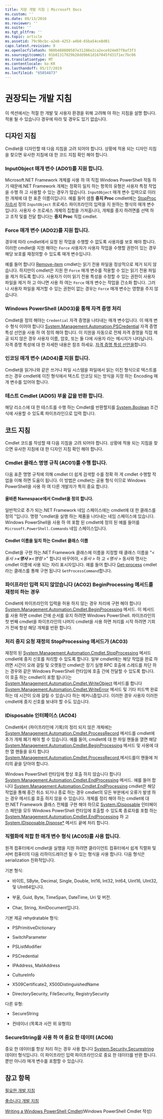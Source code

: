 ```yaml
---
title: 자문 개발 지침 | Microsoft Docs
ms.custom: ''
ms.date: 09/13/2016
ms.reviewer: ''
ms.suite: ''
ms.tgt_pltfrm: ''
ms.topic: article
ms.assetid: 79c9bcbc-a2eb-4253-a4b8-65ba54ce8d01
caps.latest.revision: 9
ms.openlocfilehash: 980b488800587e31286e2ca2ece924e07f8af3f3
ms.sourcegitcommit: 01b81317029b28dd9b61d167045fd31f1ec7bc06
ms.translationtype: MT
ms.contentlocale: ko-KR
ms.lasthandoff: 05/17/2019
ms.locfileid: "65854873"
---
```

# <a name="advisory-development-guidelines"></a>권장되는 개발 지침

이 섹션에서는 적절 한 개발 및 사용자 환경을 위해 고려해 야 하는 지침을 설명 합니다. 적용 될 수 있습니다 경우에 따라 및 경우도 있기 없습니다.

## <a name="design-guidelines"></a>디자인 지침

Cmdlet을 디자인할 때 다음 지침을 고려 되어야 합니다. 상황에 적용 되는 디자인 지침을 찾으면 유사한 지침에 대 한 코드 지침 확인 해야 합니다.

### <a name="support-an-inputobject-parameter-ad01"></a>InputObject 매개 변수 (AD01)를 지원 합니다.

Microsoft.NET Framework 개체를 사용 하 여 직접 Windows PowerShell 작동 하기 때문에.NET Framework 개체는 정확히 일치 하는 항목의 유형은 사용자 특정 작업을 수행 하 고 사용할 수 있는 경우가 많습니다. `InputObject` 매개 변수 입력으로 이러한 개체에 대 한 표준 이름이입니다. 예를 들어 샘플 **중지 Proc** cmdlet에는 [StopProc 자습서](./stopproc-tutorial.md) 정의 `InputObject` 프로세스 파이프라인의 입력을 지 원하는 형식의 매개 변수입니다. 사용자 수 프로세스 개체의 집합을 가져옵니다, 개체를 중지 하려면를 선택 하 고 조작 및를 전달 합니다는 **중지 Proc** 직접 cmdlet.

### <a name="support-the-force-parameter-ad02"></a>Force 매개 변수 (AD02)를 지원 합니다.

경우에 따라 cmdlet에서 요청 된 작업을 수행할 수 없도록 사용자를 보호 해야 합니다. 이러한 cmdlet을 지원 해야는 `Force` 사용자가 사용자 작업을 수행할 권한이 있는 경우 해당 보호를 재정의할 수 있도록 매개 변수입니다.

예를 들어 합니다 [Remove-item](/powershell/module/microsoft.powershell.management/remove-item) cmdlet는 읽기 전용 파일을 정상적으로 제거 되지 않습니다. 하지만이 cmdlet은 지원 한 `Force` 매개 변수를 적용할 수 있는 읽기 전용 파일을 제거 하도록 합니다. 사용자가 이미 읽기 전용 특성을 수정할 수 있는 권한이 사용자 파일을 제거 하 고 아니면 사용 하 여는 `Force` 매개 변수는 작업을 간소화 합니다. 그러나 사용자 파일을 제거할 수 있는 권한이 없는 경우는 `Force` 매개 변수는 영향을 주지 않습니다.

### <a name="handle-credentials-through-windows-powershell-ad03"></a>Windows PowerShell (AD03)을 통해 자격 증명 처리

Cmdlet을 정의 해야는 `Credential` 자격 증명을 나타내는 매개 변수입니다. 이 매개 변수 형식 이어야 합니다 [System.Management.Automation.PSCredential](/dotnet/api/System.Management.Automation.PSCredential) 자격 증명 특성 선언을 사용 하 여 정의 해야 합니다. 이 지원을 자동으로 전체 자격 증명을 직접 제공 되지 않은 경우 사용자 이름, 암호, 또는 둘 다에 사용자 라는 메시지가 나타납니다. 자격 증명 특성에 대 한 자세한 내용은 참조 하세요. [자격 증명 특성 선언을](./credential-attribute-declaration.md)합니다.

### <a name="support-encoding-parameters-ad04"></a>인코딩 매개 변수 (AD04)를 지원 합니다.

Cmdlet을 읽거나와 같은 쓰거나 파일 시스템을 파일에서 읽는 이진 형식으로 텍스트를 쓰는 경우 cmdlet에 이진 형식에서 텍스트 인코딩 되는 방식을 지정 하는 Encoding 매개 변수를 있어야 합니다.

### <a name="test-cmdlets-should-return-a-boolean-ad05"></a>테스트 Cmdlet (AD05) 부울 값을 반환 합니다.

해당 리소스에 대 한 테스트를 수행 하는 Cmdlet를 반환할지를 [System.Boolean](/dotnet/api/System.Boolean) 조건식에 사용할 수 있도록 파이프라인으로 입력 합니다.

## <a name="code-guidelines"></a>코드 지침

Cmdlet 코드를 작성할 때 다음 지침을 고려 되어야 합니다. 상황에 적용 되는 지침을 찾으면 유사한 지침에 대 한 디자인 지침 확인 해야 합니다.

### <a name="follow-cmdlet-class-naming-conventions-ac01"></a>Cmdlet 클래스 명명 규칙 (AC01)를 수행 합니다.

다음 표준 명명 규칙에 의해 cmdlet 더 쉽게 검색할 수를 정확 하 게 cmdlet 수행할 작업을 이해 하면 도움이 됩니다. 이 방법은 cmdlet는 공용 형식 이므로 Windows PowerShell을 사용 하 여 다른 개발자가 특히 중요 합니다.

#### <a name="define-a-cmdlet-in-the-correct-namespace"></a>올바른 Namespace에서 Cmdlet을 정의 합니다.

일반적으로 추가 되는.NET Framework 네임 스페이스에는 cmdlet에 대 한 클래스를 정의 "입니다. 명령 "cmdlet을 실행 하는 제품을 나타내는 네임 스페이스에 있습니다. Windows PowerShell을 사용 하 여 포함 된 cmdlet에 정의 된 예를 들어를 `Microsoft.PowerShell.Commands` 네임 스페이스입니다.

#### <a name="name-the-cmdlet-class-to-match-the-cmdlet-name"></a>Cmdlet 이름을 일치 하는 Cmdlet 클래스 이름

Cmdlet을 구현 하는.NET Framework 클래스에 이름을 지정할 때 클래스 이름을 "*\<동사 >**\<명사 >**\<명령 >*" 합니다 바꾸어야, *\<동사 >* 하 고  *\<명사 >* 동사와 명사는 cmdlet 이름에 사용 되는 자리 표시자입니다. 예를 들어 합니다 [Get-process](/powershell/module/Microsoft.PowerShell.Management/Get-Process) cmdlet 라는 클래스를 통해 구현 됩니다 `GetProcessCommand`합니다.

### <a name="if-no-pipeline-input-override-the-beginprocessing-method-ac02"></a>파이프라인 입력 되지 않았습니다 (AC02) BeginProcessing 메서드를 재정의 하는 경우

Cmdlet에 파이프라인의 입력을 허용 하지 않는 경우 처리에 구현 해야 합니다 [System.Management.Automation.Cmdlet.BeginProcessing](/dotnet/api/System.Management.Automation.Cmdlet.BeginProcessing) 메서드. 이 메서드를 사용 하면 cmdlet 간에 순서를 유지 하려면 Windows PowerShell. 파이프라인의 첫 번째 cmdlet을 파이프라인의 나머지 cmdlet을 사용 하면 처리를 시작 하려면 기회가 전에 항상 해당 개체를 반환 합니다.

### <a name="to-handle-stop-requests-override-the-stopprocessing-method-ac03"></a>처리 중지 요청 재정의 StopProcessing 메서드가 (AC03)

재정의 된 [System.Management.Automation.Cmdlet.StopProcessing](/dotnet/api/System.Management.Automation.Cmdlet.StopProcessing) 메서드 cmdlet에 중지 신호를 처리할 수 있도록 합니다. 일부 cmdlet에는 해당 작업을 완료 하려면 시간이 오래 걸릴 및 오랫동안 cmdlet은 장기 실행 RPC 호출에 스레드를 차단 하는 경우와 같은 Windows PowerShell 런타임에 호출 간에 전달할 수 있도록 합니다. 이 호출 하는 cmdlet이 포함 됩니다는 [System.Management.Automation.Cmdlet.WriteObject](/dotnet/api/System.Management.Automation.Cmdlet.WriteObject) 메서드를 합니다 [System.Management.Automation.Cmdlet.WriteError](/dotnet/api/System.Management.Automation.Cmdlet.WriteError) 메서드 및 기타 피드백 완료 하는 데 시간이 오래 걸릴 수 있습니다 하는 메커니즘입니다. 이러한 경우 사용자 이러한 cmdlet에 중지 신호를 보내야 할 수도 있습니다.

### <a name="implement-the-idisposable-interface-ac04"></a>IDisposable 인터페이스 (AC04)

Cmdlet에서 (파이프라인에 기록)의 정리 되지 않은 개체에는 [System.Management.Automation.Cmdlet.ProcessRecord](/dotnet/api/System.Management.Automation.Cmdlet.ProcessRecord) 메서드를 cmdlet에 추가 개체 폐기 해야 할 수 있습니다. 예를 들어, cmdlet에 대 한 파일 핸들을 열면 해당 [System.Management.Automation.Cmdlet.BeginProcessing](/dotnet/api/System.Management.Automation.Cmdlet.BeginProcessing) 메서드 및 사용에 대 한 열 핸들을 유지 합니다 [System.Management.Automation.Cmdlet.ProcessRecord ](/dotnet/api/System.Management.Automation.Cmdlet.ProcessRecord) 메서드를이 핸들에 처리의 끝을 닫아야 합니다.

Windows PowerShell 런타임에 항상 호출 하지 않습니다 합니다 [System.Management.Automation.Cmdlet.EndProcessing](/dotnet/api/System.Management.Automation.Cmdlet.EndProcessing) 메서드. 예를 들어 합니다 [System.Management.Automation.Cmdlet.EndProcessing](/dotnet/api/System.Management.Automation.Cmdlet.EndProcessing) cmdlet은 해당 작업을 통해 중간 취소 되거나 종료 하는 경우 cmdlet의 모든 부분에서 오류가 발생 하는 경우 메서드를 호출 하지 않을 수 있습니다. 개체를 정리 해야 하는 cmdlet에 대 한.NET Framework 클래스 전체를 구현 해야 하므로 [System.IDisposable](/dotnet/api/System.IDisposable) 인터페이스 패턴을 모두 Windows PowerShell 런타임에 호출할 수 있도록 종료자를 포함 하는 [System.Management.Automation.Cmdlet.EndProcessing](/dotnet/api/System.Management.Automation.Cmdlet.EndProcessing) 하 고 [System.IDisposable.Dispose*](/dotnet/api/System.IDisposable.Dispose) 메서드 끝에 처리 합니다.

### <a name="use-serialization-friendly-parameter-types-ac05"></a>직렬화에 적합 한 매개 변수 형식 (AC05)를 사용 합니다.

원격 컴퓨터에서 cmdlet을 실행을 지원 하려면 클라이언트 컴퓨터에서 쉽게 직렬화 및 서버 컴퓨터의 다음 리하이드레이션 될 수 있는 형식을 사용 합니다. 다음 형식은 serialization 친화적입니다.

기본 형식:

- 바이트, SByte, Decimal, Single, Double, Int16, Int32, Int64, Uint16, UInt32, 및 UInt64입니다.

- 부울, Guid, Byte, TimeSpan, DateTime, Uri 및 버전.

- Char, String, XmlDocument입니다.

기본 제공 rehydratable 형식:

- PSPrimitiveDictionary

- SwitchParameter

- PSListModifier

- PSCredential

- IPAddress, MailAddress

- CultureInfo

- X509Certificate2, X500DistinguishedName

- DirectorySecurity, FileSecurity, RegistrySecurity

다른 유형:

- SecureString

- 컨테이너 (목록과 사전 위 유형의)

### <a name="use-securestring-for-sensitive-data-ac06"></a>SecureString을 사용 하 여 중요 한 데이터 (AC06)

중요 한 데이터를 항상 처리 하는 경우 사용 합니다 [System.Security.Securestring](/dotnet/api/System.Security.SecureString) 데이터 형식입니다. 이 파이프라인 입력 파이프라인으로 중요 한 데이터를 반환 합니다. 뿐만 아니라 매개 변수를 포함할 수 있습니다.

## <a name="see-also"></a>참고 항목

[필요한 개발 지침](./required-development-guidelines.md)

[좋습니다 개발 지침](./strongly-encouraged-development-guidelines.md)

[Writing a Windows PowerShell Cmdlet](./writing-a-windows-powershell-cmdlet.md)(Windows PowerShell Cmdlet 작성)
